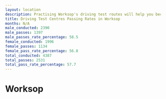 ```yaml
---
layout: location
description: Practising Worksop's driving test routes will help you become more confident in your gear-changing abilities.
title: Driving Test Centres Passing Rates in Worksop
months: N/A
male_conducted: 2390
male_passes: 1397
male_passes_rate_percentage: 58.5
female_conducted: 1996
female_passes: 1134
female_pass_rate_percentage: 56.8
total_conducted: 4387
total_passes: 2531
total_pass_rate_percentage: 57.7
---
```


# Worksop
